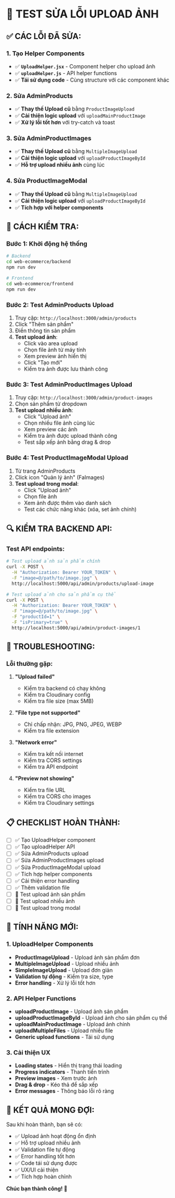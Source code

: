 # 🔧 TEST SỬA LỖI UPLOAD ẢNH

## ✅ **CÁC LỖI ĐÃ SỬA:**

### **1. Tạo Helper Components**
- ✅ **`UploadHelper.jsx`** - Component helper cho upload ảnh
- ✅ **`uploadHelper.js`** - API helper functions
- ✅ **Tái sử dụng code** - Cùng structure với các component khác

### **2. Sửa AdminProducts**
- ✅ **Thay thế Upload cũ** bằng `ProductImageUpload`
- ✅ **Cải thiện logic upload** với `uploadMainProductImage`
- ✅ **Xử lý lỗi tốt hơn** với try-catch và toast

### **3. Sửa AdminProductImages**
- ✅ **Thay thế Upload cũ** bằng `MultipleImageUpload`
- ✅ **Cải thiện logic upload** với `uploadProductImageById`
- ✅ **Hỗ trợ upload nhiều ảnh** cùng lúc

### **4. Sửa ProductImageModal**
- ✅ **Thay thế Upload cũ** bằng `MultipleImageUpload`
- ✅ **Cải thiện logic upload** với `uploadProductImageById`
- ✅ **Tích hợp với helper components**

## 🚀 **CÁCH KIỂM TRA:**

### **Bước 1: Khởi động hệ thống**
```bash
# Backend
cd web-ecommerce/backend
npm run dev

# Frontend
cd web-ecommerce/frontend
npm run dev
```

### **Bước 2: Test AdminProducts Upload**
1. Truy cập: `http://localhost:3000/admin/products`
2. Click "Thêm sản phẩm"
3. Điền thông tin sản phẩm
4. **Test upload ảnh**:
   - Click vào area upload
   - Chọn file ảnh từ máy tính
   - Xem preview ảnh hiển thị
   - Click "Tạo mới"
   - Kiểm tra ảnh được lưu thành công

### **Bước 3: Test AdminProductImages Upload**
1. Truy cập: `http://localhost:3000/admin/product-images`
2. Chọn sản phẩm từ dropdown
3. **Test upload nhiều ảnh**:
   - Click "Upload ảnh"
   - Chọn nhiều file ảnh cùng lúc
   - Xem preview các ảnh
   - Kiểm tra ảnh được upload thành công
   - Test sắp xếp ảnh bằng drag & drop

### **Bước 4: Test ProductImageModal Upload**
1. Từ trang AdminProducts
2. Click icon "Quản lý ảnh" (FaImages)
3. **Test upload trong modal**:
   - Click "Upload ảnh"
   - Chọn file ảnh
   - Xem ảnh được thêm vào danh sách
   - Test các chức năng khác (xóa, set ảnh chính)

## 🔍 **KIỂM TRA BACKEND API:**

### **Test API endpoints:**
```bash
# Test upload ảnh sản phẩm chính
curl -X POST \
  -H "Authorization: Bearer YOUR_TOKEN" \
  -F "image=@/path/to/image.jpg" \
  http://localhost:5000/api/admin/products/upload-image

# Test upload ảnh cho sản phẩm cụ thể
curl -X POST \
  -H "Authorization: Bearer YOUR_TOKEN" \
  -F "image=@/path/to/image.jpg" \
  -F "productId=1" \
  -F "isPrimary=true" \
  http://localhost:5000/api/admin/product-images/1
```

## 🐛 **TROUBLESHOOTING:**

### **Lỗi thường gặp:**

1. **"Upload failed"**
   - Kiểm tra backend có chạy không
   - Kiểm tra Cloudinary config
   - Kiểm tra file size (max 5MB)

2. **"File type not supported"**
   - Chỉ chấp nhận: JPG, PNG, JPEG, WEBP
   - Kiểm tra file extension

3. **"Network error"**
   - Kiểm tra kết nối internet
   - Kiểm tra CORS settings
   - Kiểm tra API endpoint

4. **"Preview not showing"**
   - Kiểm tra file URL
   - Kiểm tra CORS cho images
   - Kiểm tra Cloudinary settings

## 📋 **CHECKLIST HOÀN THÀNH:**

- [ ] ✅ Tạo UploadHelper component
- [ ] ✅ Tạo uploadHelper API
- [ ] ✅ Sửa AdminProducts upload
- [ ] ✅ Sửa AdminProductImages upload
- [ ] ✅ Sửa ProductImageModal upload
- [ ] ✅ Tích hợp helper components
- [ ] ✅ Cải thiện error handling
- [ ] ✅ Thêm validation file
- [ ] 🔄 Test upload ảnh sản phẩm
- [ ] 🔄 Test upload nhiều ảnh
- [ ] 🔄 Test upload trong modal

## 🎉 **TÍNH NĂNG MỚI:**

### **1. UploadHelper Components**
- **ProductImageUpload** - Upload ảnh sản phẩm đơn
- **MultipleImageUpload** - Upload nhiều ảnh
- **SimpleImageUpload** - Upload đơn giản
- **Validation tự động** - Kiểm tra size, type
- **Error handling** - Xử lý lỗi tốt hơn

### **2. API Helper Functions**
- **uploadProductImage** - Upload ảnh sản phẩm
- **uploadProductImageById** - Upload ảnh cho sản phẩm cụ thể
- **uploadMainProductImage** - Upload ảnh chính
- **uploadMultipleFiles** - Upload nhiều file
- **Generic upload functions** - Tái sử dụng

### **3. Cải thiện UX**
- **Loading states** - Hiển thị trạng thái loading
- **Progress indicators** - Thanh tiến trình
- **Preview images** - Xem trước ảnh
- **Drag & drop** - Kéo thả để sắp xếp
- **Error messages** - Thông báo lỗi rõ ràng

## 🚀 **KẾT QUẢ MONG ĐỢI:**

Sau khi hoàn thành, bạn sẽ có:
- ✅ Upload ảnh hoạt động ổn định
- ✅ Hỗ trợ upload nhiều ảnh
- ✅ Validation file tự động
- ✅ Error handling tốt hơn
- ✅ Code tái sử dụng được
- ✅ UX/UI cải thiện
- ✅ Tích hợp hoàn chỉnh

**Chúc bạn thành công! 🎉**
